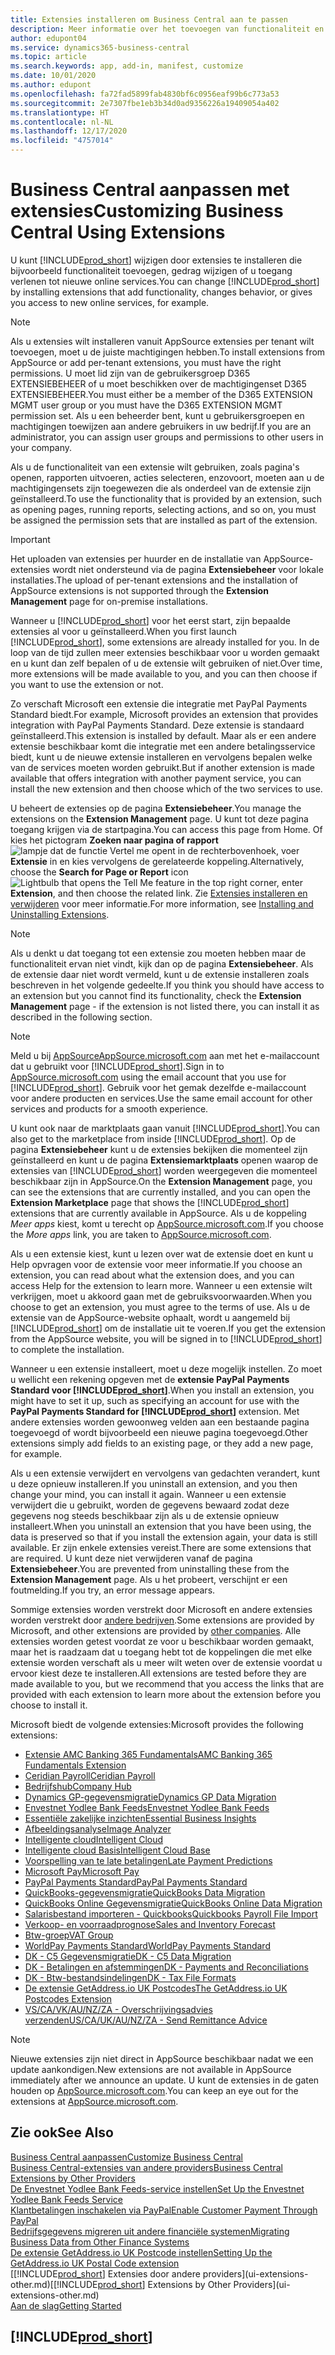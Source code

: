 ```yaml
---
title: Extensies installeren om Business Central aan te passen
description: Meer informatie over het toevoegen van functionaliteit en het aanpassen van Business Central door extensies te installeren.
author: edupont04
ms.service: dynamics365-business-central
ms.topic: article
ms.search.keywords: app, add-in, manifest, customize
ms.date: 10/01/2020
ms.author: edupont
ms.openlocfilehash: fa72fad5899fab4830bf6c0956eaf99b6c773a53
ms.sourcegitcommit: 2e7307fbe1eb3b34d0ad9356226a19409054a402
ms.translationtype: HT
ms.contentlocale: nl-NL
ms.lasthandoff: 12/17/2020
ms.locfileid: "4757014"
---
```

# <a name="customizing-business-central-using-extensions"></a><span data-ttu-id="e05dc-103">Business Central aanpassen met extensies</span><span class="sxs-lookup"><span data-stu-id="e05dc-103">Customizing Business Central Using Extensions</span></span>

<span data-ttu-id="e05dc-104">U kunt [!INCLUDE[prod_short](includes/prod_short.md)] wijzigen door extensies te installeren die bijvoorbeeld functionaliteit toevoegen, gedrag wijzigen of u toegang verlenen tot nieuwe online services.</span><span class="sxs-lookup"><span data-stu-id="e05dc-104">You can change [!INCLUDE[prod_short](includes/prod_short.md)] by installing extensions that add functionality, changes behavior, or gives you access to new online services, for example.</span></span>

> [!NOTE]
> <span data-ttu-id="e05dc-105">Als u extensies wilt installeren vanuit AppSource extensies per tenant wilt toevoegen, moet u de juiste machtigingen hebben.</span><span class="sxs-lookup"><span data-stu-id="e05dc-105">To install extensions from AppSource or add per-tenant extensions, you must have the right permissions.</span></span> <span data-ttu-id="e05dc-106">U moet lid zijn van de gebruikersgroep D365 EXTENSIEBEHEER of u moet beschikken over de machtigingenset D365 EXTENSIEBEHEER.</span><span class="sxs-lookup"><span data-stu-id="e05dc-106">You must either be a member of the D365 EXTENSION MGMT user group or you must have the D365 EXTENSION MGMT permission set.</span></span> <span data-ttu-id="e05dc-107">Als u een beheerder bent, kunt u gebruikersgroepen en machtigingen toewijzen aan andere gebruikers in uw bedrijf.</span><span class="sxs-lookup"><span data-stu-id="e05dc-107">If you are an administrator, you can assign user groups and permissions to other users in your company.</span></span>

<span data-ttu-id="e05dc-108">Als u de functionaliteit van een extensie wilt gebruiken, zoals pagina's openen, rapporten uitvoeren, acties selecteren, enzovoort, moeten aan u de machtigingensets zijn toegewezen die als onderdeel van de extensie zijn geïnstalleerd.</span><span class="sxs-lookup"><span data-stu-id="e05dc-108">To use the functionality that is provided by an extension, such as opening pages, running reports, selecting actions, and so on, you must be assigned the permission sets that are installed as part of the extension.</span></span>

> [!IMPORTANT]  
> <span data-ttu-id="e05dc-109">Het uploaden van extensies per huurder en de installatie van AppSource-extensies wordt niet ondersteund via de pagina **Extensiebeheer** voor lokale installaties.</span><span class="sxs-lookup"><span data-stu-id="e05dc-109">The upload of per-tenant extensions and the installation of AppSource extensions is not supported through the **Extension Management** page for on-premise installations.</span></span>

<span data-ttu-id="e05dc-110">Wanneer u [!INCLUDE[prod_short](includes/prod_short.md)] voor het eerst start, zijn bepaalde extensies al voor u geïnstalleerd.</span><span class="sxs-lookup"><span data-stu-id="e05dc-110">When you first launch [!INCLUDE[prod_short](includes/prod_short.md)], some extensions are already installed for you.</span></span> <span data-ttu-id="e05dc-111">In de loop van de tijd zullen meer extensies beschikbaar voor u worden gemaakt en u kunt dan zelf bepalen of u de extensie wilt gebruiken of niet.</span><span class="sxs-lookup"><span data-stu-id="e05dc-111">Over time, more extensions will be made available to you, and you can then choose if you want to use the extension or not.</span></span>

<span data-ttu-id="e05dc-112">Zo verschaft Microsoft een extensie die integratie met PayPal Payments Standard biedt.</span><span class="sxs-lookup"><span data-stu-id="e05dc-112">For example, Microsoft provides an extension that provides integration with PayPal Payments Standard.</span></span> <span data-ttu-id="e05dc-113">Deze extensie is standaard geïnstalleerd.</span><span class="sxs-lookup"><span data-stu-id="e05dc-113">This extension is installed by default.</span></span>
<span data-ttu-id="e05dc-114">Maar als er een andere extensie beschikbaar komt die integratie met een andere betalingsservice biedt, kunt u de nieuwe extensie installeren en vervolgens bepalen welke van de services moeten worden gebruikt.</span><span class="sxs-lookup"><span data-stu-id="e05dc-114">But if another extension is made available that offers integration with another payment service, you can install the new extension and then choose which of the two services to use.</span></span>  

<span data-ttu-id="e05dc-115">U beheert de extensies op de pagina **Extensiebeheer**.</span><span class="sxs-lookup"><span data-stu-id="e05dc-115">You manage the extensions on the **Extension Management** page.</span></span> <span data-ttu-id="e05dc-116">U kunt tot deze pagina toegang krijgen via de startpagina.</span><span class="sxs-lookup"><span data-stu-id="e05dc-116">You can access this page from Home.</span></span> <span data-ttu-id="e05dc-117">Of kies het pictogram **Zoeken naar pagina of rapport** ![lampje dat de functie Vertel me opent](media/ui-search/search_small.png "Vertel me wat u wilt doen") in de rechterbovenhoek, voer **Extensie** in en kies vervolgens de gerelateerde koppeling.</span><span class="sxs-lookup"><span data-stu-id="e05dc-117">Alternatively, choose the **Search for Page or Report** icon ![Lightbulb that opens the Tell Me feature](media/ui-search/search_small.png "Tell me what you want to do") in the top right corner, enter **Extension**, and then choose the related link.</span></span> <span data-ttu-id="e05dc-118">Zie [Extensies installeren en verwijderen](ui-extensions-install-uninstall.md) voor meer informatie.</span><span class="sxs-lookup"><span data-stu-id="e05dc-118">For more information, see [Installing and Uninstalling Extensions](ui-extensions-install-uninstall.md).</span></span>

> [!NOTE]  
> <span data-ttu-id="e05dc-119">Als u denkt u dat toegang tot een extensie zou moeten hebben maar de functionaliteit ervan niet vindt, kijk dan op de pagina **Extensiebeheer**. Als de extensie daar niet wordt vermeld, kunt u de extensie installeren zoals beschreven in het volgende gedeelte.</span><span class="sxs-lookup"><span data-stu-id="e05dc-119">If you think you should have access to an extension but you cannot find its functionality, check the **Extension Management** page - if the extension is not listed there, you can install it as described in the following section.</span></span>  

> [!NOTE]  
> <span data-ttu-id="e05dc-120">Meld u bij [AppSourceAppSource.microsoft.com](https://appsource.microsoft.com/) aan met het e-mailaccount dat u gebruikt voor [!INCLUDE[prod_short](includes/prod_short.md)].</span><span class="sxs-lookup"><span data-stu-id="e05dc-120">Sign in to [AppSource.microsoft.com](https://appsource.microsoft.com/) using the email account that you use for [!INCLUDE[prod_short](includes/prod_short.md)].</span></span> <span data-ttu-id="e05dc-121">Gebruik voor het gemak dezelfde e-mailaccount voor andere producten en services.</span><span class="sxs-lookup"><span data-stu-id="e05dc-121">Use the same email account for other services and products for a smooth experience.</span></span>  

<span data-ttu-id="e05dc-122">U kunt ook naar de marktplaats gaan vanuit [!INCLUDE[prod_short](includes/prod_short.md)].</span><span class="sxs-lookup"><span data-stu-id="e05dc-122">You can also get to the marketplace from inside [!INCLUDE[prod_short](includes/prod_short.md)].</span></span> <span data-ttu-id="e05dc-123">Op de pagina **Extensiebeheer** kunt u de extensies bekijken die momenteel zijn geïnstalleerd en kunt u de pagina **Extensiemarktplaats** openen waarop de extensies van [!INCLUDE[prod_short](includes/prod_short.md)] worden weergegeven die momenteel beschikbaar zijn in AppSource.</span><span class="sxs-lookup"><span data-stu-id="e05dc-123">On the **Extension Management** page, you can see the extensions that are currently installed, and you can open the **Extension Marketplace** page that shows the [!INCLUDE[prod_short](includes/prod_short.md)] extensions that are currently available in AppSource.</span></span> <span data-ttu-id="e05dc-124">Als u de koppeling *Meer apps* kiest, komt u terecht op [AppSource.microsoft.com](https://appsource.microsoft.com/marketplace/apps?product=dynamics-365%3Bdynamics-365-business-central&page=1).</span><span class="sxs-lookup"><span data-stu-id="e05dc-124">If you choose the *More apps* link, you are taken to [AppSource.microsoft.com](https://appsource.microsoft.com/marketplace/apps?product=dynamics-365%3Bdynamics-365-business-central&page=1).</span></span>  

<span data-ttu-id="e05dc-125">Als u een extensie kiest, kunt u lezen over wat de extensie doet en kunt u Help opvragen voor de extensie voor meer informatie.</span><span class="sxs-lookup"><span data-stu-id="e05dc-125">If you choose an extension, you can read about what the extension does, and you can access Help for the extension to learn more.</span></span> <span data-ttu-id="e05dc-126">Wanneer u een extensie wilt verkrijgen, moet u akkoord gaan met de gebruiksvoorwaarden.</span><span class="sxs-lookup"><span data-stu-id="e05dc-126">When you choose to get an extension, you must agree to the terms of use.</span></span> <span data-ttu-id="e05dc-127">Als u de extensie van de AppSource-website ophaalt, wordt u aangemeld bij [!INCLUDE[prod_short](includes/prod_short.md)] om de installatie uit te voeren.</span><span class="sxs-lookup"><span data-stu-id="e05dc-127">If you get the extension from the AppSource website, you will be signed in to [!INCLUDE[prod_short](includes/prod_short.md)] to complete the installation.</span></span>  

<span data-ttu-id="e05dc-128">Wanneer u een extensie installeert, moet u deze mogelijk instellen. Zo moet u wellicht een rekening opgeven met de **extensie PayPal Payments Standard voor [!INCLUDE[prod_short](includes/prod_short.md)]**.</span><span class="sxs-lookup"><span data-stu-id="e05dc-128">When you install an extension, you might have to set it up, such as specifying an account for use with the **PayPal Payments Standard for [!INCLUDE[prod_short](includes/prod_short.md)]** extension.</span></span>
<span data-ttu-id="e05dc-129">Met andere extensies worden gewoonweg velden aan een bestaande pagina toegevoegd of wordt bijvoorbeeld een nieuwe pagina toegevoegd.</span><span class="sxs-lookup"><span data-stu-id="e05dc-129">Other extensions simply add fields to an existing page, or they add a new page, for example.</span></span>   

<span data-ttu-id="e05dc-130">Als u een extensie verwijdert en vervolgens van gedachten verandert, kunt u deze opnieuw installeren.</span><span class="sxs-lookup"><span data-stu-id="e05dc-130">If you uninstall an extension, and you then change your mind, you can install it again.</span></span> <span data-ttu-id="e05dc-131">Wanneer u een extensie verwijdert die u gebruikt, worden de gegevens bewaard zodat deze gegevens nog steeds beschikbaar zijn als u de extensie opnieuw installeert.</span><span class="sxs-lookup"><span data-stu-id="e05dc-131">When you uninstall an extension that you have been using, the data is preserved so that if you install the extension again, your data is still available.</span></span> <span data-ttu-id="e05dc-132">Er zijn enkele extensies vereist.</span><span class="sxs-lookup"><span data-stu-id="e05dc-132">There are some extensions that are required.</span></span> <span data-ttu-id="e05dc-133">U kunt deze niet verwijderen vanaf de pagina **Extensiebeheer**.</span><span class="sxs-lookup"><span data-stu-id="e05dc-133">You are prevented from uninstalling these from the **Extension Management** page.</span></span> <span data-ttu-id="e05dc-134">Als u het probeert, verschijnt er een foutmelding.</span><span class="sxs-lookup"><span data-stu-id="e05dc-134">If you try, an error message appears.</span></span>  

<span data-ttu-id="e05dc-135">Sommige extensies worden verstrekt door Microsoft en andere extensies worden verstrekt door [andere bedrijven](ui-extensions-other.md).</span><span class="sxs-lookup"><span data-stu-id="e05dc-135">Some extensions are provided by Microsoft, and other extensions are provided by [other companies](ui-extensions-other.md).</span></span> <span data-ttu-id="e05dc-136">Alle extensies worden getest voordat ze voor u beschikbaar worden gemaakt, maar het is raadzaam dat u toegang hebt tot de koppelingen die met elke extensie worden verschaft als u meer wilt weten over de extensie voordat u ervoor kiest deze te installeren.</span><span class="sxs-lookup"><span data-stu-id="e05dc-136">All extensions are tested before they are made available to you, but we recommend that you access the links that are provided with each extension to learn more about the extension before you choose to install it.</span></span>  

<span data-ttu-id="e05dc-137">Microsoft biedt de volgende extensies:</span><span class="sxs-lookup"><span data-stu-id="e05dc-137">Microsoft provides the following extensions:</span></span>  

* [<span data-ttu-id="e05dc-138">Extensie AMC Banking 365 Fundamentals</span><span class="sxs-lookup"><span data-stu-id="e05dc-138">AMC Banking 365 Fundamentals Extension</span></span>](ui-extensions-amc-banking.md)
* [<span data-ttu-id="e05dc-139">Ceridian Payroll</span><span class="sxs-lookup"><span data-stu-id="e05dc-139">Ceridian Payroll</span></span>](ui-extensions-ceridian-payroll.md)
* [<span data-ttu-id="e05dc-140">Bedrijfshub</span><span class="sxs-lookup"><span data-stu-id="e05dc-140">Company Hub</span></span>](ui-extensions-company-hub.md)  
* [<span data-ttu-id="e05dc-141">Dynamics GP-gegevensmigratie</span><span class="sxs-lookup"><span data-stu-id="e05dc-141">Dynamics GP Data Migration</span></span>](ui-extensions-dynamicsgp-data-migration.md)
* [<span data-ttu-id="e05dc-142">Envestnet Yodlee Bank Feeds</span><span class="sxs-lookup"><span data-stu-id="e05dc-142">Envestnet Yodlee Bank Feeds</span></span>](ui-extensions-yodlee-bank-feeds.md)
* [<span data-ttu-id="e05dc-143">Essentiële zakelijke inzichten</span><span class="sxs-lookup"><span data-stu-id="e05dc-143">Essential Business Insights</span></span>](ui-extensions-essential-business-insights.md)
* [<span data-ttu-id="e05dc-144">Afbeeldingsanalyse</span><span class="sxs-lookup"><span data-stu-id="e05dc-144">Image Analyzer</span></span>](ui-extensions-image-analyzer.md)
* [<span data-ttu-id="e05dc-145">Intelligente cloud</span><span class="sxs-lookup"><span data-stu-id="e05dc-145">Intelligent Cloud</span></span>](ui-extensions-data-replication.md)
* [<span data-ttu-id="e05dc-146">Intelligente cloud Basis</span><span class="sxs-lookup"><span data-stu-id="e05dc-146">Intelligent Cloud Base</span></span>](ui-extensions-intelligent-cloud.md)  
* [<span data-ttu-id="e05dc-147">Voorspelling van te late betalingen</span><span class="sxs-lookup"><span data-stu-id="e05dc-147">Late Payment Predictions</span></span>](ui-extensions-late-payment-prediction.md)
* [<span data-ttu-id="e05dc-148">Microsoft Pay</span><span class="sxs-lookup"><span data-stu-id="e05dc-148">Microsoft Pay</span></span>](ui-extensions-microsoft-pay-payments.md)
* [<span data-ttu-id="e05dc-149">PayPal Payments Standard</span><span class="sxs-lookup"><span data-stu-id="e05dc-149">PayPal Payments Standard</span></span>](ui-extensions-paypal-payments-standard.md)
* [<span data-ttu-id="e05dc-150">QuickBooks-gegevensmigratie</span><span class="sxs-lookup"><span data-stu-id="e05dc-150">QuickBooks Data Migration</span></span>](ui-extensions-quickbooks-data-migration.md)
* [<span data-ttu-id="e05dc-151">QuickBooks Online Gegevensmigratie</span><span class="sxs-lookup"><span data-stu-id="e05dc-151">QuickBooks Online Data Migration</span></span>](ui-extensions-quickbooks-online-data-migration.md)
* [<span data-ttu-id="e05dc-152">Salarisbestand importeren - Quickbooks</span><span class="sxs-lookup"><span data-stu-id="e05dc-152">Quickbooks Payroll File Import</span></span>](ui-extensions-quickbooks-payroll.md)
* [<span data-ttu-id="e05dc-153">Verkoop- en voorraadprognose</span><span class="sxs-lookup"><span data-stu-id="e05dc-153">Sales and Inventory Forecast</span></span>](ui-extensions-sales-forecast.md)
* [<span data-ttu-id="e05dc-154">Btw-groep</span><span class="sxs-lookup"><span data-stu-id="e05dc-154">VAT Group</span></span>](ui-extensions-vat-group.md)
* [<span data-ttu-id="e05dc-155">WorldPay Payments Standard</span><span class="sxs-lookup"><span data-stu-id="e05dc-155">WorldPay Payments Standard</span></span>](ui-extensions-worldpay-payments-standard.md)
* [<span data-ttu-id="e05dc-156">DK - C5 Gegevensmigratie</span><span class="sxs-lookup"><span data-stu-id="e05dc-156">DK - C5 Data Migration</span></span>](ui-extensions-c5-data-migration.md)
* [<span data-ttu-id="e05dc-157">DK - Betalingen en afstemmingen</span><span class="sxs-lookup"><span data-stu-id="e05dc-157">DK - Payments and Reconciliations</span></span>](ui-extensions-payments-reconciliation-formats-dk.md)
* [<span data-ttu-id="e05dc-158">DK - Btw-bestandsindelingen</span><span class="sxs-lookup"><span data-stu-id="e05dc-158">DK - Tax File Formats</span></span>](ui-extensions-tax-file-formats-dk.md)
* [<span data-ttu-id="e05dc-159">De extensie GetAddress.io UK Postcodes</span><span class="sxs-lookup"><span data-stu-id="e05dc-159">The GetAddress.io UK Postcodes Extension</span></span>](LocalFunctionality/UnitedKingdom/ui-extensions-getaddressio.md)  
* [<span data-ttu-id="e05dc-160">VS/CA/VK/AU/NZ/ZA - Overschrijvingsadvies verzenden</span><span class="sxs-lookup"><span data-stu-id="e05dc-160">US/CA/UK/AU/NZ/ZA - Send Remittance Advice</span></span>](ui-extensions-send-remittance-advice.md)

> [!NOTE]  
> <span data-ttu-id="e05dc-161">Nieuwe extensies zijn niet direct in AppSource beschikbaar nadat we een update aankondigen.</span><span class="sxs-lookup"><span data-stu-id="e05dc-161">New extensions are not available in AppSource immediately after we announce an update.</span></span> <span data-ttu-id="e05dc-162">U kunt de extensies in de gaten houden op [AppSource.microsoft.com](https://appsource.microsoft.com/marketplace/apps?product=dynamics-365%3Bdynamics-365-business-central&page=1).</span><span class="sxs-lookup"><span data-stu-id="e05dc-162">You can keep an eye out for the extensions at [AppSource.microsoft.com](https://appsource.microsoft.com/marketplace/apps?product=dynamics-365%3Bdynamics-365-business-central&page=1).</span></span>

## <a name="see-also"></a><span data-ttu-id="e05dc-163">Zie ook</span><span class="sxs-lookup"><span data-stu-id="e05dc-163">See Also</span></span>

[<span data-ttu-id="e05dc-164">Business Central aanpassen</span><span class="sxs-lookup"><span data-stu-id="e05dc-164">Customize Business Central</span></span>](ui-customizing-overview.md)  
[<span data-ttu-id="e05dc-165">Business Central-extensies van andere providers</span><span class="sxs-lookup"><span data-stu-id="e05dc-165">Business Central Extensions by Other Providers</span></span>](ui-extensions-other.md)  
[<span data-ttu-id="e05dc-166">De Envestnet Yodlee Bank Feeds-service instellen</span><span class="sxs-lookup"><span data-stu-id="e05dc-166">Set Up the Envestnet Yodlee Bank Feeds Service</span></span>](bank-how-setup-bank-statement-service.md)  
[<span data-ttu-id="e05dc-167">Klantbetalingen inschakelen via PayPal</span><span class="sxs-lookup"><span data-stu-id="e05dc-167">Enable Customer Payment Through PayPal</span></span>](sales-how-enable-payment-service-extensions.md)  
[<span data-ttu-id="e05dc-168">Bedrijfsgegevens migreren uit andere financiële systemen</span><span class="sxs-lookup"><span data-stu-id="e05dc-168">Migrating Business Data from Other Finance Systems</span></span>](across-import-data-configuration-packages.md)  
[<span data-ttu-id="e05dc-169">De extensie GetAddress.io UK Postcode instellen</span><span class="sxs-lookup"><span data-stu-id="e05dc-169">Setting Up the GetAddress.io UK Postal Code extension</span></span>](LocalFunctionality/UnitedKingdom/uk-setup-postal-code-service.md)  
<span data-ttu-id="e05dc-170">[[!INCLUDE[prod_short](includes/prod_short.md)] Extensies door andere providers](ui-extensions-other.md)</span><span class="sxs-lookup"><span data-stu-id="e05dc-170">[[!INCLUDE[prod_short](includes/prod_short.md)] Extensions by Other Providers](ui-extensions-other.md)</span></span>  
[<span data-ttu-id="e05dc-171">Aan de slag</span><span class="sxs-lookup"><span data-stu-id="e05dc-171">Getting Started</span></span>](product-get-started.md)  

## [!INCLUDE[prod_short](includes/free_trial_md.md)]  
